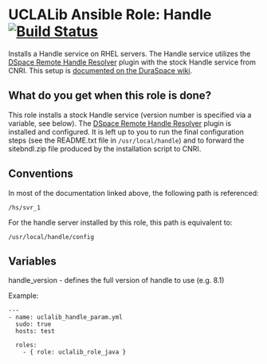 # UCLALib Ansible Role: Handle [![Build Status](https://travis-ci.org/UCLALibrary/uclalib_role_handle.svg?branch=master)](https://travis-ci.org/UCLALibrary/uclalib_role_handle)

Installs a Handle service on RHEL servers. The Handle service utilizes the [DSpace Remote Handle Resolver](https://github.com/DSpace/Remote-Handle-Resolver) plugin with the stock Handle service from CNRI. This setup is [documented on the DuraSpace wiki](https://wiki.duraspace.org/display/~pbecker/MultiRemoteDSpaceRepositoryHandlePlugin).

## What do you get when this role is done?

This role installs a stock Handle service (version number is specified via a variable, see below). The [DSpace Remote Handle Resolver](https://github.com/DSpace/Remote-Handle-Resolver) plugin is installed and configured. It is left up to you to run the final configuration steps (see the README.txt file in `/usr/local/handle`) and to forward the sitebndl.zip file produced by the installation script to CNRI.

## Conventions

In most of the documentation linked above, the following path is referenced:

`/hs/svr_1`

For the handle server installed by this role, this path is equivalent to:

`/usr/local/handle/config`

## Variables

  handle_version - defines the full version of handle to use (e.g. 8.1)

  Example:
  ```
  ---
  - name: uclalib_handle_param.yml
    sudo: true
    hosts: test

    roles:
      - { role: uclalib_role_java }
  ```
